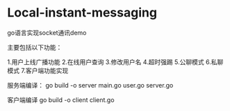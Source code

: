 # Local-instant-messaging
go语言实现socket通讯demo

主要包括以下功能：

1.用户上线广播功能
2.在线用户查询
3.修改用户名
4.超时强踢
5.公聊模式
6.私聊模式
7.客户端功能实现

服务端编译：
go build -o server main.go user.go server.go

客户端编译
go build -o client client.go
